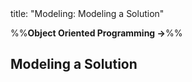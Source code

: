 <frontmatter>
title: "Modeling: Modeling a Solution"
</frontmatter>

<link rel="stylesheet" href="{{baseUrl}}/css/textbook.css">

<div class="website-content" id="all">

%%**Object Oriented Programming →**%%

<div id="title">

## Modeling a Solution
</div>
<div id="main">

<include src="introduction/embed.md" boilerplate  />
<include src="basic/embed.md" boilerplate  />
<include src="intermediate/embed.md" boilerplate  />

</div>

</div>
